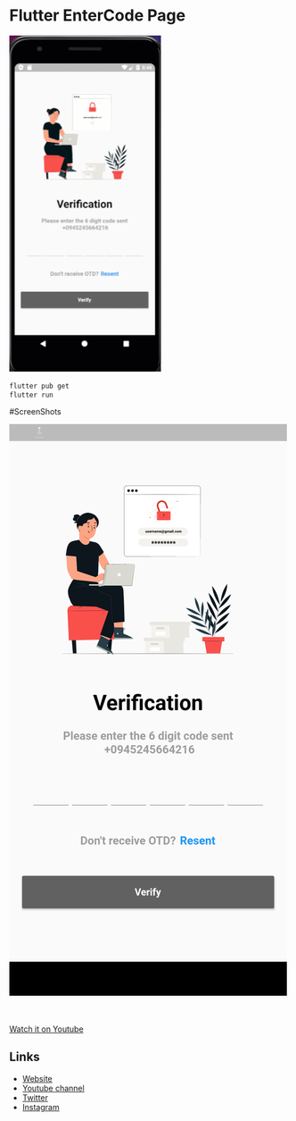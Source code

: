 # Flutter EnterCode Page


![Flutter EnterCode Ui](./assets/images/image1.gif?raw=true "Optional Title")

```
flutter pub get
flutter run
```

#ScreenShots

![Flutter EnterCode Ui](./assets/images/image2.png?raw=true "Optional Title")

<br><br>
[Watch it on Youtube](https://youtube.com)


## Links

* [Website](https://phloxcompany.com)
* [Youtube channel](https://www.youtube.com/channel/UC6sTNoJi_G_O5lNzc6JgLew)
* [Twitter](https://twitter.com/phloxcompany)
* [Instagram](https://instagram.com/phloxcompany)
